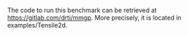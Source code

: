 The code to run this benchmark can be retrieved at https://gitlab.com/drti/mmgp. More precisely, it is located in examples/Tensile2d.